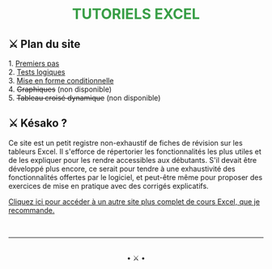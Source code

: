 <html>

<h1 align="center" size="500px"> <font color="#389E46"> <b> TUTORIELS EXCEL </b> </font> </h1>

<h2> ⚔️ Plan du site</h2>

<p>
1. <a href="premiers-pas" target="_self">Premiers pas</a> <br>
2. <a href="tests-logiques" target="_self">Tests logiques</a> <br>
3. <a href="mise-en-forme-conditionnelle" target="_self">Mise en forme conditionnelle</a> <br>
4. <s>Graphiques</s> (non disponible) <br>
5. <s>Tableau croisé dynamique</s> (non disponible)
</p>

<h2> ⚔️ Késako ?</h2>

<p>Ce site est un petit registre non-exhaustif de fiches de révision sur les tableurs Excel. Il s'efforce de répertorier les fonctionnalités les plus utiles et de les expliquer pour les rendre accessibles aux débutants. S'il devait être développé plus encore, ce serait pour tendre à une exhaustivité des fonctionnalités offertes par le logiciel, et peut-être même pour proposer des exercices de mise en pratique avec des corrigés explicatifs.</p>

<p> <a href="https://www.excel-pratique.com/fr/formation-excel" target="_blank" title="Excel-Pratique">Cliquez ici pour accéder à un autre site plus complet de cours Excel, que je recommande.</a> </p>

<br>
<hr/>
<br>
<center>• ⚔️ •</center>
</html>
